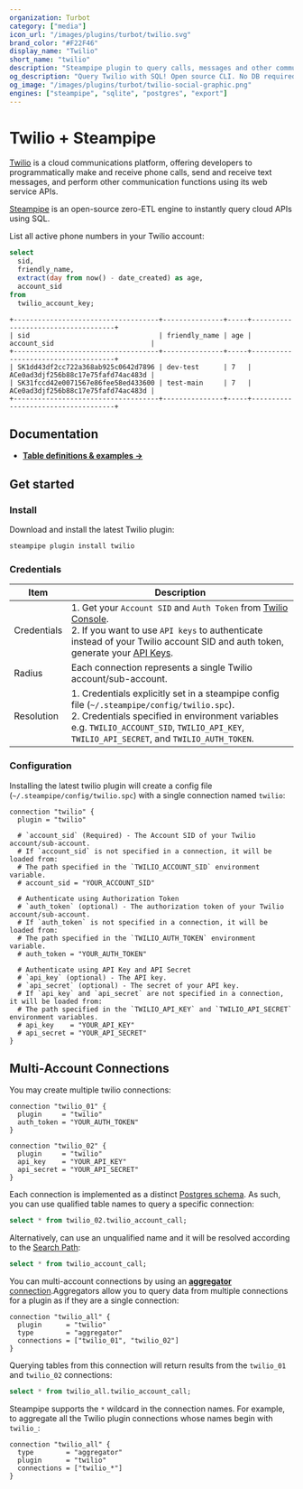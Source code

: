 ```yaml
---
organization: Turbot
category: ["media"]
icon_url: "/images/plugins/turbot/twilio.svg"
brand_color: "#F22F46"
display_name: "Twilio"
short_name: "twilio"
description: "Steampipe plugin to query calls, messages and other communication functions from your Twilio project."
og_description: "Query Twilio with SQL! Open source CLI. No DB required."
og_image: "/images/plugins/turbot/twilio-social-graphic.png"
engines: ["steampipe", "sqlite", "postgres", "export"]
---
```


# Twilio + Steampipe

[Twilio](https://www.twilio.com) is a cloud communications platform, offering developers to programmatically make and receive phone calls, send and receive text messages, and perform other communication functions using its web service APIs.

[Steampipe](https://steampipe.io) is an open-source zero-ETL engine to instantly query cloud APIs using SQL.

List all active phone numbers in your Twilio account:

```sql
select
  sid,
  friendly_name,
  extract(day from now() - date_created) as age,
  account_sid
from
  twilio_account_key;
```

```
+------------------------------------+---------------+-----+------------------------------------+
| sid                                | friendly_name | age | account_sid                        |
+------------------------------------+---------------+-----+------------------------------------+
| SK1dd43df2cc722a368ab925c0642d7896 | dev-test      | 7   | ACe0ad3djf256b88c17e75fafd74ac483d |
| SK31fccd42e0071567e86fee58ed433600 | test-main     | 7   | ACe0ad3djf256b88c17e75fafd74ac483d |
+------------------------------------+---------------+-----+------------------------------------+
```

## Documentation

- **[Table definitions & examples →](/plugins/turbot/twilio/tables)**

## Get started

### Install

Download and install the latest Twilio plugin:

```bash
steampipe plugin install twilio
```

### Credentials

| Item | Description |
| - | - |
| Credentials | 1. Get your `Account SID` and `Auth Token` from [Twilio Console](https://www.twilio.com/console).<br />2. If you want to use `API keys` to authenticate instead of your Twilio account SID and auth token, generate your [API Keys](https://www.twilio.com/console/runtime/api-keys). |
| Radius | Each connection represents a single Twilio account/sub-account. |
| Resolution | 1. Credentials explicitly set in a steampipe config file (`~/.steampipe/config/twilio.spc`).<br />2. Credentials specified in environment variables e.g. `TWILIO_ACCOUNT_SID`, `TWILIO_API_KEY`, `TWILIO_API_SECRET`, and `TWILIO_AUTH_TOKEN`. |

### Configuration

Installing the latest twilio plugin will create a config file (`~/.steampipe/config/twilio.spc`) with a single connection named `twilio`:

```hcl
connection "twilio" {
  plugin = "twilio"

  # `account_sid` (Required) - The Account SID of your Twilio account/sub-account.
  # If `account_sid` is not specified in a connection, it will be loaded from:
  # The path specified in the `TWILIO_ACCOUNT_SID` environment variable.
  # account_sid = "YOUR_ACCOUNT_SID"

  # Authenticate using Authorization Token
  # `auth_token` (optional) - The authorization token of your Twilio account/sub-account.
  # If `auth_token` is not specified in a connection, it will be loaded from:
  # The path specified in the `TWILIO_AUTH_TOKEN` environment variable.
  # auth_token = "YOUR_AUTH_TOKEN"

  # Authenticate using API Key and API Secret
  # `api_key` (optional) - The API key.
  # `api_secret` (optional) - The secret of your API key.
  # If `api_key` and `api_secret` are not specified in a connection, it will be loaded from:
  # The path specified in the `TWILIO_API_KEY` and `TWILIO_API_SECRET` environment variables.
  # api_key    = "YOUR_API_KEY"
  # api_secret = "YOUR_API_SECRET"
}
```

## Multi-Account Connections

You may create multiple twilio connections:

```hcl
connection "twilio_01" {
  plugin     = "twilio"
  auth_token = "YOUR_AUTH_TOKEN"
}

connection "twilio_02" {
  plugin     = "twilio"
  api_key    = "YOUR_API_KEY"
  api_secret = "YOUR_API_SECRET"
}
```

Each connection is implemented as a distinct [Postgres schema](https://www.postgresql.org/docs/current/ddl-schemas.html). As such, you can use qualified table names to query a specific connection:

```sql
select * from twilio_02.twilio_account_call;
```

Alternatively, can use an unqualified name and it will be resolved according to the [Search Path](https://steampipe.io/docs/using-steampipe/managing-connections#setting-the-search-path):

```sql
select * from twilio_account_call;
```

You can multi-account connections by using an [**aggregator** connection](https://steampipe.io/docs/using-steampipe/managing-connections#using-aggregators).Aggregators allow you to query data from multiple connections for a plugin as if they are a single connection:

```hcl
connection "twilio_all" {
  plugin      = "twilio"
  type        = "aggregator"
  connections = ["twilio_01", "twilio_02"]
}
```

Querying tables from this connection will return results from the `twilio_01` and `twilio_02` connections:

```sql
select * from twilio_all.twilio_account_call;
```

Steampipe supports the `*` wildcard in the connection names. For example, to aggregate all the Twilio plugin connections whose names begin with `twilio_`:

```hcl
connection "twilio_all" {
  type        = "aggregator"
  plugin      = "twilio"
  connections = ["twilio_*"]
}
```
